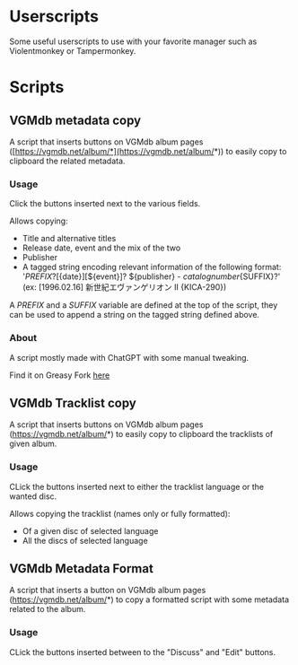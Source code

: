 # Userscripts

Some useful userscripts to use with your favorite manager such as Violentmonkey or Tampermonkey.

# Scripts

## VGMdb metadata copy

A script that inserts buttons on VGMdb album pages ([https://vgmdb.net/album/*](https://vgmdb.net/album/*)) to easily copy to clipboard the related metadata.

### Usage
Click the buttons inserted next to the various fields.

Allows copying:
- Title and alternative titles
- Release date, event and the mix of the two
- Publisher
- A tagged string encoding relevant information of the following format: '${PREFIX}?[${date}][${event}]? ${publisher} - ${catalognumber}${SUFFIX}?' (ex: [1996.02.16] 新世紀エヴァンゲリオン II {KICA-290})

A *PREFIX* and a *SUFFIX* variable are defined at the top of the script, they can be used to append a string on the tagged string defined above.

### About

A script mostly made with ChatGPT with some manual tweaking. 

Find it on Greasy Fork [here](https://greasyfork.org/en/scripts/532969-vgmdb-metadata-copy)

## VGMdb Tracklist copy

A script that inserts buttons on VGMdb album pages (https://vgmdb.net/album/*) to easily copy to clipboard the tracklists of given album.

### Usage

CLick the buttons inserted next to either the tracklist language or the wanted disc.

Allows copying the tracklist (names only or fully formatted):
- Of a given disc of selected language
- All the discs of selected language

## VGMdb Metadata Format

A script that inserts a button on VGMdb album pages (https://vgmdb.net/album/*) to copy a formatted script with some metadata related to the album.

### Usage

CLick the buttons inserted between to the "Discuss" and "Edit" buttons.

